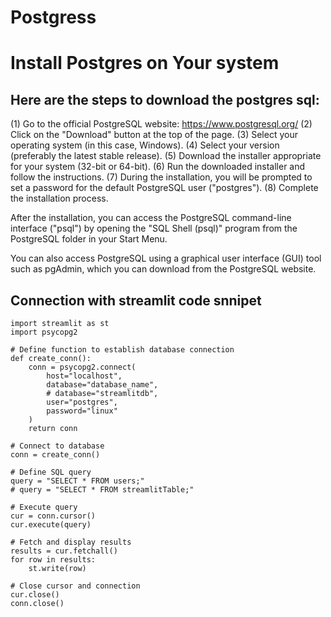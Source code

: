 # Postgress

# Install Postgres on Your system

## Here are the steps to download the postgres sql:

(1) Go to the official PostgreSQL website: https://www.postgresql.org/
(2) Click on the "Download" button at the top of the page.
(3) Select your operating system (in this case, Windows).
(4) Select your version (preferably the latest stable release).
(5) Download the installer appropriate for your system (32-bit or 64-bit).
(6) Run the downloaded installer and follow the instructions.
(7) During the installation, you will be prompted to set a password for the default PostgreSQL user ("postgres").
(8) Complete the installation process.

After the installation, you can access the PostgreSQL command-line interface ("psql") by opening the "SQL Shell (psql)" program from the PostgreSQL folder in your Start Menu.

You can also access PostgreSQL using a graphical user interface (GUI) tool such as pgAdmin, which you can download from the PostgreSQL website.


## Connection with streamlit code snnipet

    import streamlit as st
    import psycopg2

    # Define function to establish database connection
    def create_conn():
        conn = psycopg2.connect(
            host="localhost",
            database="database_name",
            # database="streamlitdb",
            user="postgres",
            password="linux"
        )
        return conn

    # Connect to database
    conn = create_conn()

    # Define SQL query
    query = "SELECT * FROM users;"
    # query = "SELECT * FROM streamlitTable;"

    # Execute query
    cur = conn.cursor()
    cur.execute(query)

    # Fetch and display results
    results = cur.fetchall()
    for row in results:
        st.write(row)

    # Close cursor and connection
    cur.close()
    conn.close()




